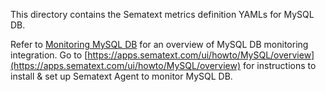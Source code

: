 This directory contains the Sematext metrics definition YAMLs for MySQL DB.

Refer to [Monitoring MySQL DB](https://sematext.com/docs/integration/mysql/) for an overview of 
MySQL DB monitoring integration. Go to [https://apps.sematext.com/ui/howto/MySQL/overview](https://apps.sematext.com/ui/howto/MySQL/overview) for instructions to install & set up Sematext Agent to monitor MySQL DB.